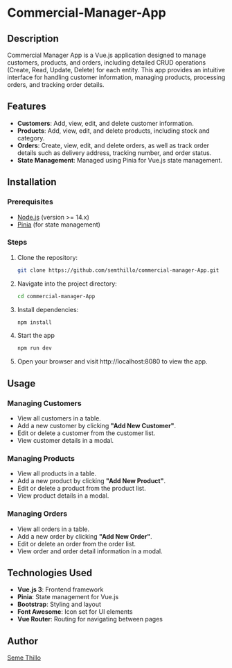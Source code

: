 # Commercial-Manager-App

## Description

Commercial Manager App is a Vue.js application designed to manage customers, products, and orders, including detailed CRUD operations (Create, Read, Update, Delete) for each entity. This app provides an intuitive interface for handling customer information, managing products, processing orders, and tracking order details.

## Features

- **Customers**: Add, view, edit, and delete customer information.
- **Products**: Add, view, edit, and delete products, including stock and category.
- **Orders**: Create, view, edit, and delete orders, as well as track order details such as delivery address, tracking number, and order status.
- **State Management**: Managed using Pinia for Vue.js state management.

## Installation

### Prerequisites

- [Node.js](https://nodejs.org/en/) (version >= 14.x)
- [Pinia](https://pinia.vuejs.org/) (for state management)

### Steps

1. Clone the repository:

   ```bash
   git clone https://github.com/semthillo/commercial-manager-App.git
   ```

2. Navigate into the project directory:

    ```bash
    cd commercial-manager-App
    ```

3. Install dependencies:

    ```bash
    npm install

3. Start the app
    ```bash
    npm run dev

5. Open your browser and visit http://localhost:8080 to view the app.

## Usage

### Managing Customers
- View all customers in a table.
- Add a new customer by clicking **"Add New Customer"**.
- Edit or delete a customer from the customer list.
- View customer details in a modal.

### Managing Products
- View all products in a table.
- Add a new product by clicking **"Add New Product"**.
- Edit or delete a product from the product list.
- View product details in a modal.

### Managing Orders
- View all orders in a table.
- Add a new order by clicking **"Add New Order"**.
- Edit or delete an order from the order list.
- View order and order detail information in a modal.


## Technologies Used

- **Vue.js 3**: Frontend framework
- **Pinia**: State management for Vue.js
- **Bootstrap**: Styling and layout
- **Font Awesome**: Icon set for UI elements
- **Vue Router**: Routing for navigating between pages



## Author

[Seme Thillo](https://github.com/semthillo)

